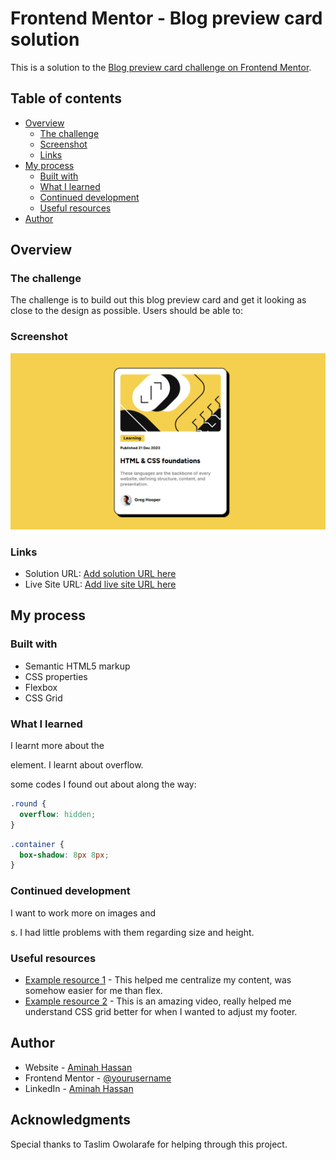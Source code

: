 # Frontend Mentor - Blog preview card solution

This is a solution to the [Blog preview card challenge on Frontend Mentor](https://www.frontendmentor.io/challenges/blog-preview-card-ckPaj01IcS).

## Table of contents

- [Overview](#overview)
  - [The challenge](#the-challenge)
  - [Screenshot](#screenshot)
  - [Links](#links)
- [My process](#my-process)
  - [Built with](#built-with)
  - [What I learned](#what-i-learned)
  - [Continued development](#continued-development)
  - [Useful resources](#useful-resources)
- [Author](#author)

## Overview

### The challenge

The challenge is to build out this blog preview card and get it looking as close to the design as possible.
Users should be able to:

### Screenshot

![Alt text](screenshot-card.png "Title")


### Links

- Solution URL: [Add solution URL here](https://your-solution-url.com)
- Live Site URL: [Add live site URL here](https://your-live-site-url.com)

## My process

### Built with

- Semantic HTML5 markup
- CSS properties
- Flexbox
- CSS Grid

### What I learned

I learnt more about the <div> element.
I learnt about overflow.

some codes I found out about along the way:
```css
.round {
  overflow: hidden;
}
```
```css
.container {
  box-shadow: 8px 8px;
}
```

### Continued development

I want to work more on images and <div>s. I had little problems with them regarding size and height.

### Useful resources

- [Example resource 1](https://bootcamp.uxdesign.cc/5-simple-ways-to-center-a-div-horizontally-and-vertically-in-css-23bbaa5f9f52) - This helped me centralize my content, was somehow easier for me than flex.
- [Example resource 2](https://www.youtube.com/watch?v=EiNiSFIPIQE) - This is an amazing video, really helped me understand CSS grid better for when I wanted to adjust my footer.

## Author

- Website - [Aminah Hassan](https://www.your-site.com)
- Frontend Mentor - [@yourusername](https://www.frontendmentor.io/profile/yourusername)
- LinkedIn - [Aminah Hassan](https://www.linkedin.com/in/aminah-hassan-5895b319a/)


## Acknowledgments

Special thanks to Taslim Owolarafe for helping through this project.
